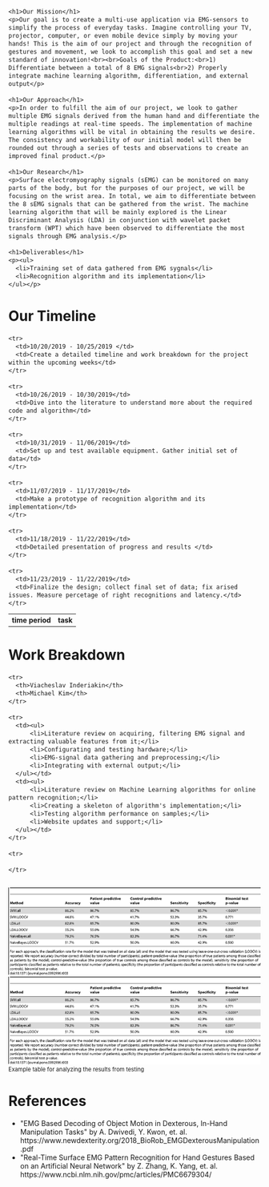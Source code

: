 <html>
  <body>
    
    <h1>Our Mission</h1>
    <p>Our goal is to create a multi-use application via EMG-sensors to simplify the process of everyday tasks. Imagine controlling your TV, projector, computer, or even mobile device simply by moving your hands! This is the aim of our project and through the recognition of gestures and movement, we look to accomplish this goal and set a new standard of innovation!<br><br>Goals of the Product:<br>1) Differentiate between a total of 8 EMG signals<br>2) Properly integrate machine learning algorithm, differentiation, and external output</p>

    <h1>Our Approach</h1>
    <p>In order to fulfill the aim of our project, we look to gather multiple EMG signals derived from the human hand and differentiate the multiple readings at real-time speeds. The implementation of machine learning algorithms will be vital in obtaining the results we desire. The consistency and workability of our initial model will then be rounded out through a series of tests and observations to create an improved final product.</p>
    
    <h1>Our Research</h1>
    <p>Surface electromyography signals (sEMG) can be monitored on many parts of the body, but for the purposes of our project, we will be focusing on the wrist area. In total, we aim to differentiate between the 8 sEMG signals that can be gathered from the wrist. The machine learning algorithm that will be mainly explored is the Linear Discriminant Analysis (LDA) in conjunction with wavelet packet transform (WPT) which have been observed to differentiate the most signals through EMG analysis.</p>

    <h1>Deliverables</h1>
    <p><ul>
      <li>Training set of data gathered from EMG sygnals</li>
      <li>Recognition algorithm and its implementation</li>
    </ul></p>

  <h1>Our Timeline</h1>
  <table>
    <tr>
      <th>time period</th>
      <th>task</th>
    </tr>
    
    <tr>
      <td>10/20/2019 - 10/25/2019 </td>
      <td>Create a detailed timeline and work breakdown for the project within the upcoming weeks</td>
    </tr>
  
    <tr>
      <td>10/26/2019 - 10/30/2019</td>
      <td>Dive into the literature to understand more about the required code and algorithm</td>
    </tr>
    
    <tr>
      <td>10/31/2019 - 11/06/2019</td>
      <td>Set up and test available equipment. Gather initial set of data</td>
    </tr>
    
    <tr>
      <td>11/07/2019 - 11/17/2019</td>
      <td>Make a prototype of recognition algorithm and its implementation</td>
    </tr>
    
    <tr>
      <td>11/18/2019 - 11/22/2019</td>
      <td>Detailed presentation of progress and results </td>
    </tr>
    
    <tr>
      <td>11/23/2019 - 11/22/2019</td>
      <td>Finalize the design; collect final set of data; fix arised issues. Measure percetage of right recognitions and latency.</td>
    </tr>
  </table>
 
 
  <h1>Work Breakdown</h1>
  <table>
  
    <tr>
      <th>Viacheslav Inderiakin</th>
      <th>Michael Kim</th>
    </tr>
  
    <tr>
      <td><ul>
          <li>Literature review on acquiring, filtering EMG signal and extracting valuable features from it;</li>
          <li>Configurating and testing hardware;</li>
          <li>EMG-signal data gathering and preprocessing;</li>
          <li>Integrating with external output;</li>
      </ul></td>
      <td><ul>
          <li>Literature review on Machine Learning algorithms for online pattern recognition;</li>
          <li>Creating a skeleton of algorithm's implementation;</li>
          <li>Testing algorithm performance on samples;</li>
          <li>Website updates and support;</li>
      </ul></td>
    </tr>
    
    <tr>
      
    </tr>
  </table>    
  
  <img src="ExampleTable.png" alt="Example Table">
  <div style= font-size:80%; text-align:center;"><img src="ExampleTable.png" alt="Example Table">Example table for analyzing the results from testing</div>
        
  <h1>References</h1>
  <p><ul>
    <li>"EMG Based Decoding of Object Motion in Dexterous, In-Hand Manipulation Tasks" by A. Dwivedi, Y. Kwon, et. al. 
      <br/>https://www.newdexterity.org/2018_BioRob_EMGDexterousManipulation.pdf</li>
    <li>"Real-Time Surface EMG Pattern Recognition for Hand Gestures Based on an Artificial Neural Network" by Z.  Zhang, K. Yang, et. al.
      <br/>https://www.ncbi.nlm.nih.gov/pmc/articles/PMC6679304/</li>
  </ul></p>
  
  </body>
</html>
